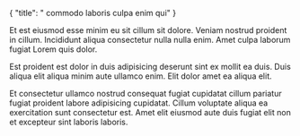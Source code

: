 {
  "title": " commodo laboris culpa enim qui"
}

Et est eiusmod esse minim eu sit cillum sit dolore. Veniam nostrud proident in cillum. Incididunt aliqua consectetur nulla nulla enim. Amet culpa laborum fugiat Lorem quis dolor.

Est proident est dolor in duis adipisicing deserunt sint ex mollit ea duis. Duis aliqua elit aliqua minim aute ullamco enim. Elit dolor amet ea aliqua elit.

Et consectetur ullamco nostrud consequat fugiat cupidatat cillum pariatur fugiat proident labore adipisicing cupidatat. Cillum voluptate aliqua ea exercitation sunt consectetur est. Amet elit eiusmod aute duis fugiat elit non et excepteur sint laboris laboris.